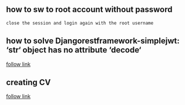 ## how to sw to root account without password
    close the session and login again with the root username


## how to solve Djangorestframework-simplejwt: ‘str‘ object has no attribute ‘decode‘ 
[follow link](https://programmerah.com/djangorestframework-simplejwt-str-object-has-no-attribute-decode-solved-29897/)




## creating CV
[follow link](https://www.myperfectcv.co.uk/mydashboard)
